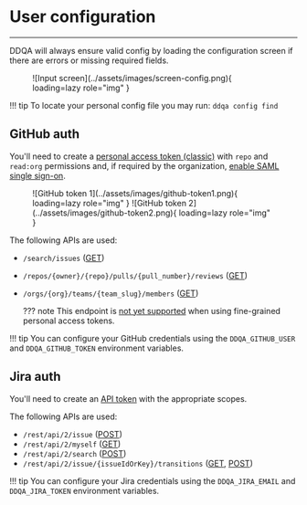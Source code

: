 # User configuration

-----

DDQA will always ensure valid config by loading the configuration screen if there are errors or missing required fields.

<figure markdown>
  ![Input screen](../assets/images/screen-config.png){ loading=lazy role="img" }
</figure>

!!! tip
    To locate your personal config file you may run: `ddqa config find`

## GitHub auth

You'll need to create a [personal access token (classic)](https://docs.github.com/en/authentication/keeping-your-account-and-data-secure/creating-a-personal-access-token#personal-access-tokens-classic) with `repo` and `read:org` permissions and, if required by the organization, [enable SAML single sign-on](https://docs.github.com/en/enterprise-cloud@latest/authentication/authenticating-with-saml-single-sign-on/authorizing-a-personal-access-token-for-use-with-saml-single-sign-on).

<figure markdown>
  ![GitHub token 1](../assets/images/github-token1.png){ loading=lazy role="img" }
  ![GitHub token 2](../assets/images/github-token2.png){ loading=lazy role="img" }
</figure>

The following APIs are used:

- `/search/issues` ([GET](https://docs.github.com/en/rest/search?apiVersion=2022-11-28#search-issues-and-pull-requests))
- `/repos/{owner}/{repo}/pulls/{pull_number}/reviews` ([GET](https://docs.github.com/en/rest/pulls/reviews?apiVersion=2022-11-28#list-reviews-for-a-pull-request))
- `/orgs/{org}/teams/{team_slug}/members` ([GET](https://docs.github.com/en/rest/teams/members?apiVersion=2022-11-28#list-team-members))

    ??? note
        This endpoint is [not yet supported](https://docs.github.com/en/rest/overview/endpoints-available-for-fine-grained-personal-access-tokens?apiVersion=2022-11-28) when using fine-grained personal access tokens.

!!! tip
    You can configure your GitHub credentials using the `DDQA_GITHUB_USER` and `DDQA_GITHUB_TOKEN` environment variables.

## Jira auth

You'll need to create an [API token](https://support.atlassian.com/atlassian-account/docs/manage-api-tokens-for-your-atlassian-account/) with the appropriate scopes.

The following APIs are used:

- `/rest/api/2/issue` ([POST](https://developer.atlassian.com/cloud/jira/platform/rest/v2/api-group-issues/#api-rest-api-2-issue-post))
- `/rest/api/2/myself` ([GET](https://developer.atlassian.com/cloud/jira/platform/rest/v2/api-group-myself/#api-rest-api-2-myself-get))
- `/rest/api/2/search` ([POST](https://developer.atlassian.com/cloud/jira/platform/rest/v2/api-group-issue-search/#api-rest-api-2-search-post))
- `/rest/api/2/issue/{issueIdOrKey}/transitions` ([GET](https://developer.atlassian.com/cloud/jira/platform/rest/v2/api-group-issues/#api-rest-api-2-issue-issueidorkey-transitions-get), [POST](https://developer.atlassian.com/cloud/jira/platform/rest/v2/api-group-issues/#api-rest-api-2-issue-issueidorkey-transitions-post))

!!! tip
    You can configure your Jira credentials using the `DDQA_JIRA_EMAIL` and `DDQA_JIRA_TOKEN` environment variables.

